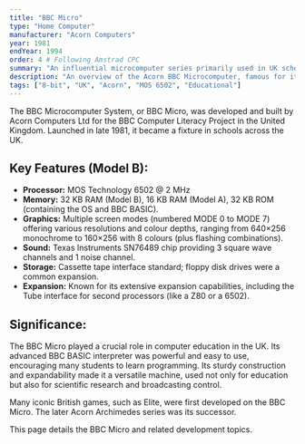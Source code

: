 ```yaml
---
title: "BBC Micro"
type: "Home Computer"
manufacturer: "Acorn Computers"
year: 1981
endYear: 1994
order: 4 # Following Amstrad CPC
summary: "An influential microcomputer series primarily used in UK schools during the 1980s."
description: "An overview of the Acorn BBC Microcomputer, famous for its robust design, expandability, and its role in the BBC Computer Literacy Project."
tags: ["8-bit", "UK", "Acorn", "MOS 6502", "Educational"]
---
```


The BBC Microcomputer System, or BBC Micro, was developed and built by Acorn Computers Ltd for the BBC Computer Literacy Project in the United Kingdom. Launched in late 1981, it became a fixture in schools across the UK.

## Key Features (Model B):

*   **Processor:** MOS Technology 6502 @ 2 MHz
*   **Memory:** 32 KB RAM (Model B), 16 KB RAM (Model A), 32 KB ROM (containing the OS and BBC BASIC).
*   **Graphics:** Multiple screen modes (numbered MODE 0 to MODE 7) offering various resolutions and colour depths, ranging from 640×256 monochrome to 160×256 with 8 colours (plus flashing combinations).
*   **Sound:** Texas Instruments SN76489 chip providing 3 square wave channels and 1 noise channel.
*   **Storage:** Cassette tape interface standard; floppy disk drives were a common expansion.
*   **Expansion:** Known for its extensive expansion capabilities, including the Tube interface for second processors (like a Z80 or a 6502).

## Significance:

The BBC Micro played a crucial role in computer education in the UK. Its advanced BBC BASIC interpreter was powerful and easy to use, encouraging many students to learn programming. Its sturdy construction and expandability made it a versatile machine, used not only for education but also for scientific research and broadcasting control.

Many iconic British games, such as Elite, were first developed on the BBC Micro. The later Acorn Archimedes series was its successor.

This page details the BBC Micro and related development topics. 